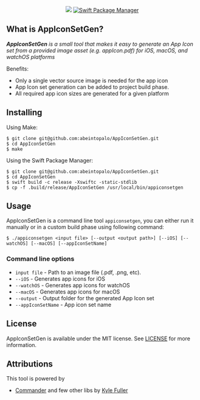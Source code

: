 
<p align="center">
     <img src="https://img.shields.io/badge/Swift-4.2-orange.svg" />
     <a href="https://swift.org/package-manager">
        <img src="https://img.shields.io/badge/spm-compatible-brightgreen.svg?style=flat" alt="Swift Package Manager" />
    </a>
</p>

## What is AppIconSetGen?
_**AppIconSetGen** is a small tool that makes it easy to generate an App Icon set from a provided image asset (e.g. appIcon.pdf) for iOS, macOS, and watchOS platforms_

Benefits:

- Only a single vector source image is needed for the app icon 
- App Icon set generation can be added to project build phase.
- All required app icon sizes are generated for a given platform

## Installing

Using Make:
```
$ git clone git@github.com:abeintopalo/AppIconSetGen.git
$ cd AppIconSetGen
$ make
```

Using the Swift Package Manager:
```
$ git clone git@github.com:abeintopalo/AppIconSetGen.git
$ cd AppIconSetGen
$ swift build -c release -Xswiftc -static-stdlib
$ cp -f .build/release/AppIconSetGen /usr/local/bin/appiconsetgen
```

## Usage

AppIconSetGen is a command line tool `appiconsetgen`, you can either run it manually or in a custom build phase using following command:

```
$ ./appiconsetgen <input file> [--output <output path>] [--iOS] [--watchOS] [--macOS] [--appIconSetName]
```

### Command line options

- `input file` - Path to an image file (.pdf, .png, etc).
- `--iOS` - Generates app icons for iOS
- `--watchOS` - Generates app icons for watchOS
- `--macOS` - Generates app icons for macOS
- `--output` - Output folder for the generated App Icon set
- `--appIconSetName` - App icon set name


## License

AppIconSetGen is available under the MIT license. See [LICENSE](LICENSE) for more information.

## Attributions

This tool is powered by

- [Commander](https://github.com/kylef/Commander) and few other libs by [Kyle Fuller](https://github.com/kylef)
